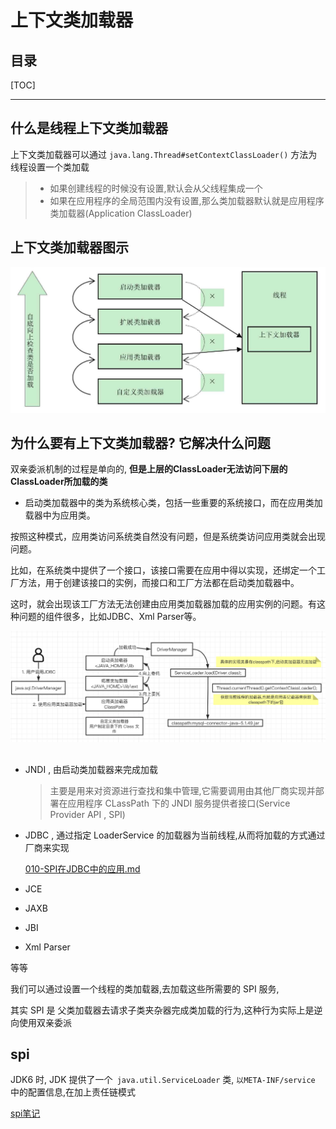 # 上下文类加载器

## 目录

[TOC]

---

## 什么是线程上下文类加载器

上下文类加载器可以通过 `java.lang.Thread#setContextClassLoader()` 方法为线程设置一个类加载

> - 如果创建线程的时候没有设置,默认会从父线程集成一个
>- 如果在应用程序的全局范围内没有设置,那么类加载器默认就是应用程序类加载器(Application ClassLoader)

## 上下文类加载器图示

<img src="../../assets/image-20200919110437922.png" alt="image-20200919110437922" style="zoom:50%;" />



## 为什么要有上下文类加载器? 它解决什么问题

双亲委派机制的过程是单向的, **但是上层的ClassLoader无法访问下层的ClassLoader所加载的类** 

- 启动类加载器中的类为系统核心类，包括一些重要的系统接口，而在应用类加载器中为应用类。

按照这种模式，应用类访问系统类自然没有问题，但是系统类访问应用类就会出现问题。

比如，在系统类中提供了一个接口，该接口需要在应用中得以实现，还绑定一个工厂方法，用于创建该接口的实例，而接口和工厂方法都在启动类加载器中。

这时，就会出现该工厂方法无法创建由应用类加载器加载的应用实例的问题。有这种问题的组件很多，比如JDBC、Xml Parser等。

![image-20200919121117772](../../assets/image-20200919121117772.png)

## 



- JNDI  ,  由启动类加载器来完成加载

  > 主要是用来对资源进行查找和集中管理,它需要调用由其他厂商实现并部署在应用程序 CLassPath 下的 JNDI 服务提供者接口(Service Provider API , SPI)

- JDBC , 通过指定 LoaderService 的加载器为当前线程,从而将加载的方式通过厂商来实现

   [010-SPI在JDBC中的应用.md](../../16-JSR/01-JDBC/010-SPI在JDBC中的应用.md) 

- JCE

- JAXB

- JBI

- Xml Parser

等等

我们可以通过设置一个线程的类加载器,去加载这些所需要的 SPI 服务,

其实 SPI 是 父类加载器去请求子类夹杂器完成类加载的行为,这种行为实际上是逆向使用双亲委派	

## spi

JDK6 时, JDK 提供了一个` java.util.ServiceLoader` 类, `以META-INF/service` 中的配置信息,在加上责任链模式

 [spi笔记](../../04-java/01-basic/spi-service-provider-interface.md) 

## 

